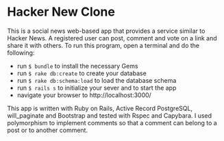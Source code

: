 Hacker New Clone
================
This is a social news web-based app that provides a service similar to Hacker News.  A registered user can post, comment and vote on a link and share it with others.  To run this program, open a terminal and do the following:

* run `$ bundle` to install the necessary Gems
* run `$ rake db:create` to create your database
* run `$ rake db:schema:load` to load the database schema
* run `$ rails s` to initialize your sever and to start the app
* navigate your browser to http://localhost:3000/

This app is written with Ruby on Rails, Active Record PostgreSQL, will_paginate and Bootstrap and tested with Rspec and Capybara.  I used polymorphism to implement comments so that a comment can belong to a post or to another comment.
